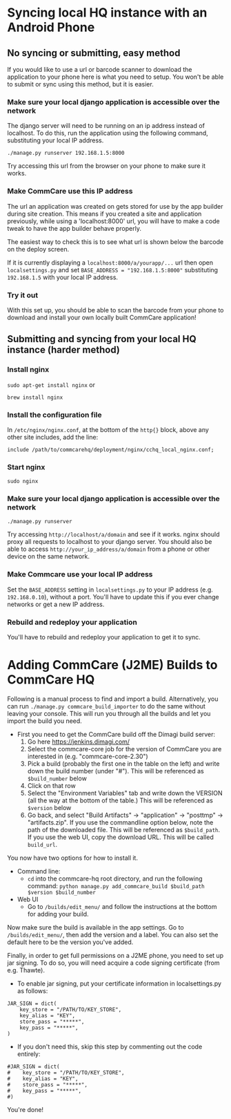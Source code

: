 Syncing local HQ instance with an Android Phone
===========================

## No syncing or submitting, easy method

If you would like to use a url or barcode scanner to download the application to
your phone here is what you need to setup. You won't be able to submit or sync
using this method, but it is easier.

### Make sure your local django application is accessible over the network

The django server will need to be running on an ip address instead of localhost.
To do this, run the application using the following command, substituting your
local IP address.

`./manage.py runserver 192.168.1.5:8000`

Try accessing this url from the browser on your phone to make sure it works.

### Make CommCare use this IP address

The url an application was created on gets stored for use by the app builder
during site creation. This means if you created a site and application
previously, while using a 'localhost:8000' url, you will have to make a code
tweak to have the app builder behave properly.

The easiest way to check this is to see what url is shown below the barcode on
the deploy screen.

If it is currently displaying a `localhost:8000/a/yourapp/...` url then open
`localsettings.py` and set `BASE_ADDRESS = "192.168.1.5:8000"` substituting
`192.168.1.5` with your local IP address.

### Try it out

With this set up, you should be able to scan the barcode from your phone to
download and install your own locally built CommCare application!

## Submitting and syncing from your local HQ instance (harder method)

### Install nginx

`sudo apt-get install nginx` or

`brew install nginx`

### Install the configuration file

In `/etc/nginx/nginx.conf`, at the bottom of the `http{}` block, above any other site includes, add the line:

`include /path/to/commcarehq/deployment/nginx/cchq_local_nginx.conf;`

### Start nginx

`sudo nginx`

### Make sure your local django application is accessible over the network

`./manage.py runserver`

Try accessing `http://localhost/a/domain` and see if it works. nginx should
proxy all requests to localhost to your django server. You should also be able
to access `http://your_ip_address/a/domain` from a phone or other device on the
same network.

### Make Commcare use your local IP address

Set the `BASE_ADDRESS` setting in `localsettings.py` to your IP address (e.g.
`192.168.0.10`), without a port. You'll have to update this if you ever change
networks or get a new IP address.

### Rebuild and redeploy your application
You'll have to rebuild and redeploy your application to get it to sync.

Adding CommCare (J2ME) Builds to CommCare HQ
=====================================

Following is a manual process to find and import a build. Alternatively, you can run
`./manage.py commcare_build_importer` to do the same without leaving your console.
This will run you through all the builds and let you import the build you need.

* First you need to get the CommCare build off the Dimagi build server:
    1. Go here https://jenkins.dimagi.com/
    2. Select the commcare-core job for the version of CommCare you are interested in (e.g. "commcare-core-2.30")
    3. Pick a build (probably the first one in the table on the left) and write down
       the build number (under "#"). This will be referenced as `$build_number`
       below
    4. Click on that row
    5. Select the "Environment Variables" tab and write down the VERSION (all
       the way at the bottom of the table.) This will
       be referenced as `$version` below
    6. Go back, and select "Build Artifacts" -> "application" -> "posttmp" -> "artifacts.zip".   If you use the commandline option below,
       note the path of the downloaded file. This will be
       referenced as `$build_path`.
       If you use the web UI, copy the download URL. This will be called `build_url`.

You now have two options for how to install it.

* Command line:
    * `cd` into the commcare-hq root directory, and run the following command:
      `python manage.py add_commcare_build $build_path $version $build_number`
* Web UI
    * Go to `/builds/edit_menu/` and follow the instructions at the bottom for adding your build.

Now make sure the build is available in the app settings.  Go to `/builds/edit_menu/`, then add the version and a label. You can also set the default here to be the version you've added.

Finally, in order to get full permissions on a J2ME phone, you need to set up jar signing. To do so, you will need
acquire a code signing certificate (from e.g. Thawte).

* To enable jar signing, put your certificate information in localsettings.py as follows:

<!-- language: lang-py -->

    JAR_SIGN = dict(
        key_store = "/PATH/TO/KEY_STORE",
        key_alias = "KEY",
        store_pass = "*****",
        key_pass = "*****",
    )

* If you don't need this, skip this step by commenting out the code entirely:

<!-- language: lang-py -->

    #JAR_SIGN = dict(
    #    key_store = "/PATH/TO/KEY_STORE",
    #    key_alias = "KEY",
    #    store_pass = "*****",
    #    key_pass = "*****",
    #)

You're done!
